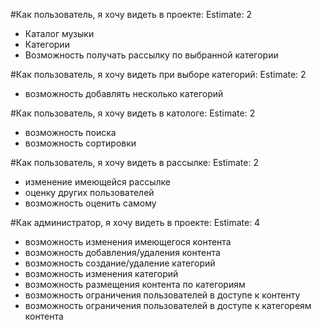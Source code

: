 
#Как пользователь, я хочу видеть в проекте:   Estimate: 2
-	Каталог музыки
-	Категории 
-	Возможность получать рассылку по выбранной категории

#Как пользователь, я хочу видеть при выборе категорий:   Estimate: 2
 - возможность добавлять несколько категорий
 
#Как пользователь, я хочу видеть в катологе:   Estimate: 2
 - возможность поиска
 - возможность сортировки

#Как пользователь, я хочу видеть в рассылке:   Estimate: 2
 - изменение имеющейся рассылке
 - оценку других пользователей
 - возможность оценить самому
 
 
#Как администратор, я хочу видеть в проекте:   Estimate: 4
 - возможность изменения имеющегося контента
 - возможность добавления/удаления контента
 - возможность создание/удаление категорий
 - возможность изменения категорий
 - возможность размещения контента по категориям
 - возможность ограничения пользователей в доступе к контенту
 - возможность ограничения пользователей в доступе к категореям контента
